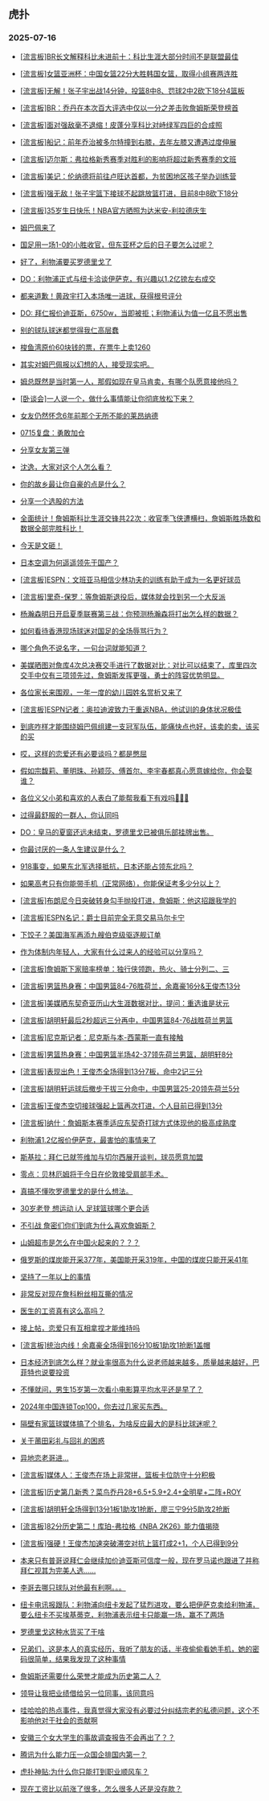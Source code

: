 ## 虎扑 
### 2025-07-16

+ [[流言板]BR长文解释科比未进前十：科比生涯大部分时间不是联盟最佳](https://bbs.hupu.com/633752392.html)

+ [[流言板]女篮亚洲杯：中国女篮22分大胜韩国女篮，取得小组赛两连胜](https://bbs.hupu.com/633751032.html)

+ [[流言板]无解！张子宇出战14分钟，投篮8中8、罚球2中2砍下18分4篮板](https://bbs.hupu.com/633751033.html)

+ [[流言板]BR：乔丹在本次百大评选中仅以一分之差击败詹姆斯荣登榜首](https://bbs.hupu.com/633752881.html)

+ [[流言板]面对强敌毫不退缩！皮蓬分享科比对峙绿军四巨的合成照](https://bbs.hupu.com/633749761.html)

+ [[流言板]船记：前年乔治被多尔特撞到右膝，去年左膝又遭遇过度伸展](https://bbs.hupu.com/633752442.html)

+ [[流言板]迈尔斯：弗拉格新秀赛季对胜利的影响将超过新秀赛季的文班](https://bbs.hupu.com/633751103.html)

+ [[流言板]美记：伦纳德将前往卢旺达首都，为贫困地区孩子举办训练营](https://bbs.hupu.com/633752735.html)

+ [[流言板]强无敌！张子宇篮下接球不起跳放篮打进，目前8中8砍下18分](https://bbs.hupu.com/633750815.html)

+ [[流言板]35岁生日快乐！NBA官方晒照为达米安-利拉德庆生](https://bbs.hupu.com/633750099.html)

+ [姆巴佩来了](https://bbs.hupu.com/633746030.html)

+ [国足用一场1-0的小胜收官，但东亚杯之后的日子要怎么过呢？](https://bbs.hupu.com/633748562.html)

+ [好了，利物浦要买罗德里戈了](https://bbs.hupu.com/633750254.html)

+ [DO：利物浦正式与纽卡洽谈伊萨克，有兴趣以1.2亿镑左右成交](https://bbs.hupu.com/633751277.html)

+ [都来道歉！黄政宇打入本场唯一进球，获得根号评分](https://bbs.hupu.com/633748014.html)

+ [DO: 拜仁报价迪亚斯，6750w，当即被拒；利物浦认为值一亿且不愿出售](https://bbs.hupu.com/633749460.html)

+ [别的球队球迷都觉得我仁高层蠢](https://bbs.hupu.com/633750612.html)

+ [梭鱼湾原价60块钱的票，在票牛上卖1260](https://bbs.hupu.com/633748299.html)

+ [其实对姆巴佩报以幻想的人，接受现实吧。](https://bbs.hupu.com/633749889.html)

+ [姆总既然是当时第一人，那假如现在皇马肯卖，有哪个队愿意接他吗？](https://bbs.hupu.com/633749782.html)

+ [[卧谈会]一人说一个，做什么事情能让你彻底放松下来？](https://bbs.hupu.com/633751723.html)

+ [女友仍然怀念6年前那个无所不能的莱昂纳德](https://bbs.hupu.com/633749417.html)

+ [0715复盘：勇敢加仓](https://bbs.hupu.com/633749912.html)

+ [分享女友第三弹](https://bbs.hupu.com/633749082.html)

+ [沈逸，大家对这个人怎么看？](https://bbs.hupu.com/633752082.html)

+ [你的故乡最让你自豪的点是什么？](https://bbs.hupu.com/633750608.html)

+ [分享一个选股的方法](https://bbs.hupu.com/633751907.html)

+ [全面统计！詹姆斯科比生涯交锋共22次：收官季飞侠遭横扫，詹姆斯胜场数和数据全部完胜科比！](https://bbs.hupu.com/633748801.html)

+ [今天是文砸！](https://bbs.hupu.com/633750400.html)

+ [日本空调为何遥遥领先于国产？](https://bbs.hupu.com/633749172.html)

+ [[流言板]ESPN：文班亚马相信少林功夫的训练有助于成为一名更好球员](https://bbs.hupu.com/633753153.html)

+ [[流言板]里奇-保罗：等詹姆斯退役后，媒体就会找到另一个大反派](https://bbs.hupu.com/633753351.html)

+ [杨瀚森明日开启夏季联赛第三战：你预测杨瀚森将打出怎么样的数据？](https://bbs.hupu.com/633752750.html)

+ [如何看待香港现场球迷对国足的全场辱骂行为？](https://bbs.hupu.com/633749459.html)

+ [哪个角色不说名字，一句台词就能知道？](https://bbs.hupu.com/633749609.html)

+ [美媒晒图对詹库4次总决赛交手进行了数据对比：对比可以结束了，库里四次交手中仅有三项领先过，詹姆斯发挥更强，勇士的阵容优势明显。](https://bbs.hupu.com/633749534.html)

+ [各位家长来围观，一年一度的幼儿园姓名赏析又来了](https://bbs.hupu.com/633752124.html)

+ [[流言板]ESPN记者：奥拉迪波致力于重返NBA，他试训的身体状况极佳](https://bbs.hupu.com/633753180.html)

+ [到底咋样才能围绕姆巴佩组建一支冠军队伍，能痛快点也好，该卖的卖，该买的买](https://bbs.hupu.com/633752874.html)

+ [哎，这样的恋爱还有必要谈吗？都是憋屈](https://bbs.hupu.com/633752664.html)

+ [假如宗馥莉、董明珠、孙颖莎、傅首尔、李宇春都真心愿意嫁给你，你会娶谁？](https://bbs.hupu.com/633750383.html)

+ [各位义父小弟和喜欢的人表白了能帮我看下有戏吗🫡🫡🫡](https://bbs.hupu.com/633753075.html)

+ [过得最舒服的一群人，你认同吗](https://bbs.hupu.com/633752729.html)

+ [DO：皇马的夏窗还远未结束，罗德里戈已被俱乐部挂牌出售。](https://bbs.hupu.com/633747428.html)

+ [你最讨厌的一条人生建议是什么？](https://bbs.hupu.com/633753537.html)

+ [918事变，如果东北军选择抵抗，日本还能占领东北吗？](https://bbs.hupu.com/633753065.html)

+ [如果高考只有你能带手机（正常网络），你能保证考多少分以上？](https://bbs.hupu.com/633751369.html)

+ [[流言板]布朗尼今日突破转身勾手抛投打进，詹姆斯：他这招跟我学的](https://bbs.hupu.com/633752938.html)

+ [[流言板]ESPN名记：爵士目前完全无意交易马尔卡宁](https://bbs.hupu.com/633753262.html)

+ [下饺子？美国海军再添九艘伯克级驱逐舰订单](https://bbs.hupu.com/633752322.html)

+ [作为体制内年轻人，大家有什么过来人的经验可以分享吗？](https://bbs.hupu.com/633752014.html)

+ [[流言板]詹姆斯下家赔率榜单：独行侠领跑，热火、骑士分列二、三](https://bbs.hupu.com/633754616.html)

+ [[流言板]男篮热身赛：中国男篮84-76胜荷兰，余嘉豪16分&amp;王俊杰13分](https://bbs.hupu.com/633755321.html)

+ [[流言板]美媒晒东契奇亚历山大生涯数据对比，提问：重选谁是状元](https://bbs.hupu.com/633754699.html)

+ [[流言板]胡明轩最后2秒超远三分再中，中国男篮84-76战胜荷兰男篮](https://bbs.hupu.com/633755307.html)

+ [[流言板]尼克斯记者：尼克斯与本-西蒙斯一直有接触](https://bbs.hupu.com/633754136.html)

+ [[流言板]男篮热身赛：中国男篮半场42-37领先荷兰男篮，胡明轩8分](https://bbs.hupu.com/633754825.html)

+ [[流言板]表现出色！王俊杰全场得到13分7板，命中2记三分](https://bbs.hupu.com/633755367.html)

+ [[流言板]胡明轩运球后撤步干拔三分命中，中国男篮25-20领先荷兰5分](https://bbs.hupu.com/633754640.html)

+ [[流言板]王俊杰空切接球强起上篮再次打进，个人目前已得到13分](https://bbs.hupu.com/633755084.html)

+ [[流言板]纳什：詹姆斯本赛季适应东契奇打球方式体现他的极高成熟度](https://bbs.hupu.com/633754870.html)

+ [利物浦1.2亿报价伊萨克，最害怕的事情来了](https://bbs.hupu.com/633751477.html)

+ [斯基拉：拜仁已就签维加与切尔西展开谈判，球员愿意加盟](https://bbs.hupu.com/633753074.html)

+ [零点：贝林厄姆将于今日在伦敦接受肩部手术。 ](https://bbs.hupu.com/633751594.html)

+ [真搞不懂吹罗德里戈的是什么想法。](https://bbs.hupu.com/633753644.html)

+ [30岁老登 想运动 i人 足球篮球哪个更合适](https://bbs.hupu.com/633754996.html)

+ [不引战 詹密们你们到底为什么喜欢詹姆斯？](https://bbs.hupu.com/633755387.html)

+ [山姆超市是怎么在中国火起来的？？？](https://bbs.hupu.com/633753800.html)

+ [俄罗斯的煤炭能开采377年，美国能开采319年，中国的煤炭只能开采41年](https://bbs.hupu.com/633753646.html)

+ [坚持了一年以上的事情](https://bbs.hupu.com/633753544.html)

+ [非常反对现在詹科粉丝相互撕的情况](https://bbs.hupu.com/633754571.html)

+ [医生的工资真有这么高吗？](https://bbs.hupu.com/633753831.html)

+ [接上帖，恋爱只有互相拿捏才能维持吗](https://bbs.hupu.com/633753785.html)

+ [[流言板]统治内线！余嘉豪全场得到16分10板1助攻1抢断1盖帽](https://bbs.hupu.com/633755352.html)

+ [日本经济到底怎么样？就业率很高为什么说老师越来越多，质量越来越好，巴菲特也说要投资](https://bbs.hupu.com/633754500.html)

+ [不懂就问，男生15岁第一次看小电影算平均水平还是早了？](https://bbs.hupu.com/633755175.html)

+ [2024年中国连锁Top100，你去过几家买东西。](https://bbs.hupu.com/633755148.html)

+ [隔壁有家篮球媒体搞了个排名，为啥反应最大的是科比球迷呢？](https://bbs.hupu.com/633754788.html)

+ [关于莆田彩礼与回礼的困惑](https://bbs.hupu.com/633754257.html)

+ [异地恋老哥进…](https://bbs.hupu.com/633755375.html)

+ [[流言板]媒体人：王俊杰在场上非常拼，篮板卡位防守十分积极](https://bbs.hupu.com/633755497.html)

+ [[流言板]历史第几新秀？菜鸟乔丹28+6.5+5.9+2.4+全明星+二阵+ROY](https://bbs.hupu.com/633756854.html)

+ [[流言板]胡明轩全场得到13分1板1助攻1抢断，廖三宁9分5助攻2抢断](https://bbs.hupu.com/633755376.html)

+ [[流言板]82分历史第二！库珀-弗拉格《NBA 2K26》能力值揭晓](https://bbs.hupu.com/633757122.html)

+ [[流言板]强硬！王俊杰加速突破滞空对抗上篮打成2+1，个人已得到9分](https://bbs.hupu.com/633755046.html)

+ [本来只有普哥说拜仁会继续加价迪亚斯可信度一般，现在罗马诺也跟进了并称拜仁视其为完美人选……](https://bbs.hupu.com/633751354.html)

+ [李哥去哪只球队对他最有利啊。。。](https://bbs.hupu.com/633752841.html)

+ [纽卡电讯报跟队：利物浦向纽卡发起了猛烈进攻，要么把伊萨克卖给利物浦，要么纽卡不买埃基蒂克，利物浦表示纽卡只能赢一场，赢不了两场](https://bbs.hupu.com/633753574.html)

+ [罗德里戈这种水货买了干啥](https://bbs.hupu.com/633754075.html)

+ [兄弟们，这是本人的真实经历，我听了朋友的话，半夜偷偷看她手机，她的密码很简单，结果我发现了这种事情](https://bbs.hupu.com/633757199.html)

+ [詹姆斯还需要什么荣誉才能成为历史第二人？](https://bbs.hupu.com/633757076.html)

+ [领导让我把业绩借给另一位同事，该同意吗](https://bbs.hupu.com/633756995.html)

+ [哇哈哈的热点事件，我真觉得大家没有必要过分纠结宗老的私德问题，这个不影响他对于社会的贡献啊](https://bbs.hupu.com/633756758.html)

+ [安徽三个女大学生的事故调查报告不会再出了？？](https://bbs.hupu.com/633757055.html)

+ [腾讯为什么能力压一众国企排国内第一？](https://bbs.hupu.com/633756767.html)

+ [虎扑神贴:为什么你只能打到职业顺风车？](https://bbs.hupu.com/633756407.html)

+ [现在工资比以前涨了很多，怎么很多人还是没存款？](https://bbs.hupu.com/633757200.html)

